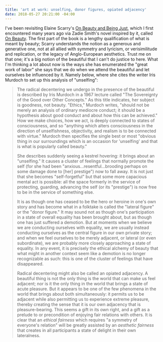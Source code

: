 ```yaml
---
title: 'art at work: unselfing, donor figures, opiated adjacency'
date: 2018-05-27 20:21:00 -04:00
---
```


I've been revisiting Elaine Scarry's [On Beauty and Being Just](https://www.indiebound.org/book/9780691089591), which I first encountered many years ago via Zadie Smith's novel inspired by it, called [On Beauty](https://www.indiebound.org/book/9780143037743). The first part of the book is a lengthy qualification of what is meant by beauty; Scarry understands the notion as a generous and generative one, not at all allied with symmetry and lyricism, or verisimilitude and replication, or the legacy of Anglo-European aesthetics. Trust me on that one; it's a big notion of the beautiful that I can't do justice to here. What I'm thinking a lot about now is the ways she has enumerated the "great work of labor" she says that we do when we attend the beautiful and let ourselves be influenced by it. Namely below, where she cites the writer Iris Murdoch to set up this analysis of "unselfing": 

>The radical decentering we undergo in the presence of the beautiful is described by Iris Murdoch in a 1967 lecture called "The Sovereignty of the Good over Other Concepts." As this title indicates, her subject is goodness, not beauty. "Ethics," Murdoch writes, "should not be merely an analysis of ordinary mediocre conduct; it should be a hypothesis about good conduct and about how this can be achieved." How we make choices, how we act, is deeply connected to states of consciousness, and so "anything which alters consciousness in the direction of unselfishness, objectivity, and realism is to be connected with virtue." Murdoch then specifies the single best or most "obvious thing in our surroundings which is an occasion for 'unselfing' and that is what is popularly called beauty."
>
>She describes suddenly seeing a kestrel hovering: it brings about an "unselfing." It causes a cluster of feelings that normally promote the self (for she had been "anxious...resentful...brooding perhaps on some damage done to [her] prestige") now to fall away. It is not just that she becomes "self-forgetful" but that some more capacious mental act is possible: all the space formerly in the service of protecting, guarding, advancing the self (or its "prestige") is now free to be in the service of something else.
>
>It is as though one has ceased to be the hero or heroine in one's own story and has become what in a folktake is called the "lateral figure" or the "donor figure." It may sound not as though one's participation in a state of overall equality has been brought about, but as though one has just suffered a demotion. But at moments when we believe we are conducting ourselves with equality, we are usually instead conducting ourselves as the central figure in our own private story; and when we feel ourselves to be merely adjacent, or lateral (or even subordinate), we are probably more closely approaching a state of equality. In any event, it is precisely the ethical alchemy of beauty that what might in another context seem like a demotion is no longer recognizable as such: this is one of the cluster of feelings that have disappeared.
>
>Radical decentering might also be called an opiated adjacency. A beautiful thing is not the only thing is the world that can make us feel adjacent; nor is it the only thing in the world that brings a state of acute pleasure. But it appears to be one of the few phenomena in the world that brings about both simultaneously: it permits us to be adjacent while also permitting us to experience extreme pleasure, thereby creating the sense that it is our own adjacency that is pleasure-bearing. This seems a gift in its own right, and a gift as a prelude to or precondition of enjoying fair relations with others. It is clear that an *ethical fairness* which requires "a symmetry of everyone's relation" will be greatly assisted by an *aesthetic fairness* that creates in all participants a state of delight in their own lateralness.

